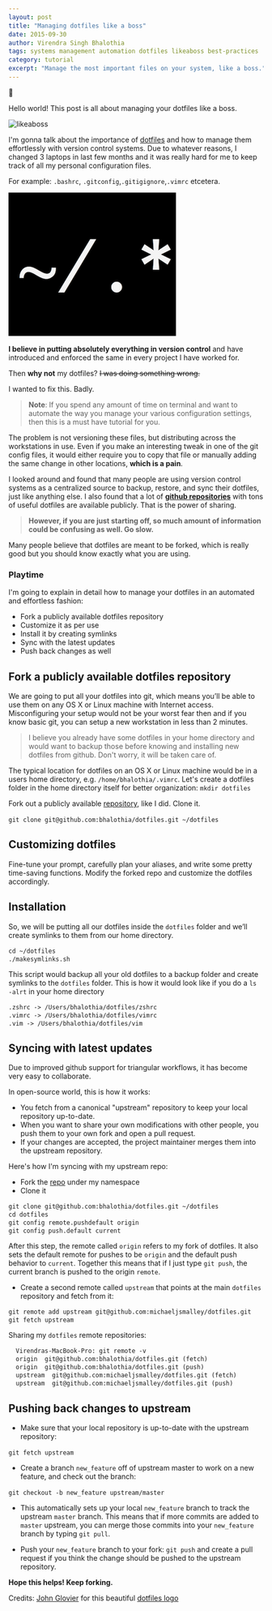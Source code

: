 ```yaml
---
layout: post
title: "Managing dotfiles like a boss"
date: 2015-09-30
author: Virendra Singh Bhalothia
tags: systems management automation dotfiles likeaboss best-practices
category: tutorial
excerpt: "Manage the most important files on your system, like a boss."
---
```


:metal:

Hello world! This post is all about managing your dotfiles like a boss.

![likeaboss][10]

I'm gonna talk about the importance of [dotfiles][6] and how to manage them effortlessly with version control systems. Due to whatever reasons, I changed 3 laptops in last few months and it was really hard for me to keep track of all my personal configuration files.

For example: `.bashrc`, `.gitconfig`,`.gitigignore`,`.vimrc` etcetera.

![dotfiles][11]

**I believe in putting absolutely everything in version control** and have introduced and enforced the same in every project I have worked for.  

Then **why not** my dotfiles? ~~I was doing something wrong.~~

I wanted to fix this. Badly.

> **Note**: If you spend any amount of time on terminal and want to automate the way you manage your various configuration settings, then this is a must have tutorial for you.

The problem is not versioning these files, but distributing across the workstations in use. Even if you make an interesting tweak in one of the git config files, it would either require you to copy that file or manually adding the same change in other locations, **which is a pain**.

I looked around and found that many people are using version control systems as a centralized source to backup, restore, and sync their dotfiles, just like anything else. I also found that a lot of **[github repositories][6]** with tons of useful dotfiles are available publicly. That is the power of sharing.

> **However, if you are just starting off, so much amount of information could be confusing as well. Go slow.**

Many people believe that dotfiles are meant to be forked, which is really good but you should know exactly what you are using.

### Playtime

I'm going to explain in detail how to manage your dotfiles in an automated and effortless fashion:

- Fork a publicly available dotfiles repository
- Customize it as per use
- Install it by creating symlinks
- Sync with the latest updates
- Push back changes as well

## Fork a publicly available dotfiles repository

We are going to put all your dotfiles into git,  which means you’ll be able to use them on any OS X or Linux machine with Internet access. Misconfiguring your setup would not be your worst fear then and if you know basic git, you can setup a new workstation in less than 2 minutes.

> I believe you already have some dotfiles in your home directory and would want to backup those before knowing and installing new dotfiles from github. Don't worry, it will be taken care of.

The typical location for dotfiles on an OS X or Linux machine would be in a users home directory, e.g. `/home/bhalothia/.vimrc`. Let's create a dotfiles folder in the home directory itself for better organization: `mkdir dotfiles`

Fork out a publicly available [repository][7], like I did. Clone it.

``git clone git@github.com:bhalothia/dotfiles.git ~/dotfiles``

## Customizing dotfiles

Fine-tune your prompt, carefully plan your aliases, and write some pretty time-saving functions. Modify the forked repo and customize the dotfiles accordingly.


## Installation

So, we will be putting all our dotfiles inside the `dotfiles` folder and we’ll create symlinks to them from our home directory.

```
cd ~/dotfiles
./makesymlinks.sh
```
This script would backup all your old dotfiles to a backup folder and create symlinks to the `dotfiles` folder. This is how it would look like if you do a `ls -alrt` in your home directory

```
.zshrc -> /Users/bhalothia/dotfiles/zshrc
.vimrc -> /Users/bhalothia/dotfiles/vimrc
.vim -> /Users/bhalothia/dotfiles/vim
```

## Syncing with latest updates

Due to improved github support for triangular workflows, it has become very easy to collaborate.

In open-source world, this is how it works:

- You fetch from a canonical "upstream" repository to keep your local repository up-to-date.
- When you want to share your own modifications with other people, you push them to your own fork and open a pull request.
- If your changes are accepted, the project maintainer merges them into the upstream repository.

Here's how I'm syncing with my upstream repo:

- Fork the [repo][7] under my namespace
- Clone it

```
git clone git@github.com:bhalothia/dotfiles.git ~/dotfiles
cd dotfiles
git config remote.pushdefault origin
git config push.default current
```

After this step, the remote called `origin` refers to my fork of dotfiles. It also sets the default remote for pushes to be `origin` and the default push behavior to `current`. Together this means that if I just type `git push`, the current branch is pushed to the origin `remote`.

- Create a second remote called `upstream` that points at the main `dotfiles` repository and fetch from it:

```
git remote add upstream git@github.com:michaeljsmalley/dotfiles.git
git fetch upstream
```

Sharing my `dotfiles` remote repositories:

```
  Virendras-MacBook-Pro: git remote -v
  origin  git@github.com:bhalothia/dotfiles.git (fetch)
  origin  git@github.com:bhalothia/dotfiles.git (push)
  upstream  git@github.com:michaeljsmalley/dotfiles.git (fetch)
  upstream  git@github.com:michaeljsmalley/dotfiles.git (push)
```

## Pushing back changes to upstream


- Make sure that your local repository is up-to-date with the upstream repository:

``git fetch upstream``

- Create a branch `new_feature` off of upstream master to work on a new feature, and check out the branch:

``git checkout -b new_feature upstream/master``

- This automatically sets up your local `new_feature` branch to track the upstream `master` branch. This means that if more commits are added to `master` upstream, you can merge those commits into your `new_feature` branch by typing ``git pull``.

- Push your `new_feature` branch to your fork: ``git push`` and create a pull request if you think the change should be pushed to the upstream repository.

 **Hope this helps! Keep forking.**


Credits: [John Glovier][8] for this beautiful [dotfiles logo][9]

  [1]: http://theremotelab.com
  [2]: https://www.linkedin.com/company/the-remote-lab
  [3]: https://www.facebook.com/TheRemoteLab
  [4]: https://github.com/TheRemoteLab
  [5]: https://twitter.com/TheRemoteLab
  [6]: https://dotfiles.github.io/
  [7]: https://github.com/michaeljsmalley/dotfiles
  [8]: https://twitter.com/jglovier
  [9]: https://dribbble.com/shots/1466768-dotfiles-logo
  [10]: http://38.media.tumblr.com/tumblr_lzpoecnb781rolf0zo1_500.gif
  [11]: /assets/img/blog/dotfiles/dotfiles_logo.png